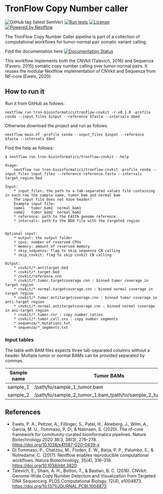 # TronFlow Copy Number caller

![GitHub tag (latest SemVer)](https://img.shields.io/github/v/release/tron-bioinformatics/tronflow-copy-number-calling?sort=semver)
[![Run tests](https://github.com/TRON-Bioinformatics/tronflow-copy-number-calling/actions/workflows/automated_tests.yml/badge.svg?branch=master)](https://github.com/TRON-Bioinformatics/tronflow-copy-number-calling/actions/workflows/automated_tests.yml)
[![License](https://img.shields.io/badge/license-MIT-green)](https://opensource.org/licenses/MIT)
[![Powered by Nextflow](https://img.shields.io/badge/powered%20by-Nextflow-orange.svg?style=flat&colorA=E1523D&colorB=007D8A)](https://www.nextflow.io/)

The TronFlow Copy Number Caller pipeline is part of a collection of computational workflows for tumor-normal pair somatic variant calling.

Find the documentation here [![Documentation Status](https://readthedocs.org/projects/tronflow-docs/badge/?version=latest)](https://tronflow-docs.readthedocs.io/en/latest/?badge=latest)


This workflow implements both the CNVkit (Talevich, 2016) and Sequenza (Favero, 2015) somatic copy number calling over tumor-normal pairs.
It reuses the modular Nextflow implementation of CNVkit and Sequenza from NF-core (Ewels, 2020).


## How to run it

Run it from GitHub as follows:
```
nextflow run tron-bioinformatics/tronflow-cnvkit -r v0.1.0 -profile conda --input_files $input --reference $fasta --intervals $bed
```

Otherwise download the project and run as follows:
```
nextflow main.nf -profile conda --input_files $input --reference $fasta --intervals $bed
```

Find the help as follows:
```
$ nextflow run tron-bioinformatics/tronflow-cnvkit --help

Usage:
    nextflow run tron-bioinformatics/tronflow-cnvkit -profile conda --input_files input_files --reference reference.fasta --intervals target_region.bed

Input:
    * input_files: the path to a tab-separated values file containing in each row the sample name, tumor bam and normal bam
    The input file does not have header!
    Example input file:
    name1	tumor_bam1	normal_bam1
    name2	tumor_bam2	normal_bam2
    * reference: path to the FASTA genome reference
    * intervals: path to the BED file with the targeted region
    
    
Optional input:
    * output: the output folder
    * cpus: number of reserved CPUs
    * memory: amount of reserved memory
    * skip_sequenza: flag to skip sequenza CN calling
    * skip_cnvkit: flag to skip cnvkit CN calling

Output:
    * cnvkit/*.antitarget.bed
    * cnvkit/*.target.bed
    * cnvkit/reference.cnn
    * cnvkit/*.tumor.targetcoverage.cnn : binned tumor coverage in target region
    * cnvkit/*.normal.targetcoverage.cnn : binned normal coverage in target region
    * cnvkit/*.tumor.antitargetcoverage.cnn : binned tumor coverage in anti-target region
    * cnvkit/*.normal.antitargetcoverage.cnn : binned normal coverage in ani-target region
    * cnvkit/*.tumor.cnr : copy number ratios
    * cnvkit/*.tumor.call.cns : copy number segments
    * sequenza/*_mutations.txt
    * sequenza/*_segments.txt
```


### Input tables

The table with BAM files expects three tab-separated columns without a header.
Multiple tumor or normal BAMs can be provided separated by commas.

| Sample name          | Tumor BAMs                      | Normal BAMs                  |
|----------------------|---------------------------------|------------------------------|
| sample_1             | /path/to/sample_1_tumor.bam      |    /path/to/sample_1_normal.bam   |
| sample_2             | /path/to/sample_2_tumor_1.bam,/path/to/sample_2_tumor_2.bam      |    /path/to/sample_2_normal.bam,/path/to/sample_2_normal_2.bam   |


## References

- Ewels, P. A., Peltzer, A., Fillinger, S., Patel, H., Alneberg, J., Wilm, A., Garcia, M. U., Tommaso, P. Di, & Nahnsen, S. (2020). The nf-core framework for community-curated bioinformatics pipelines. Nature Biotechnology 2020 38:3, 38(3), 276–278. https://doi.org/10.1038/s41587-020-0439-x
- Di Tommaso, P., Chatzou, M., Floden, E. W., Barja, P. P., Palumbo, E., & Notredame, C. (2017). Nextflow enables reproducible computational workflows. Nature Biotechnology, 35(4), 316–319. https://doi.org/10.1038/nbt.3820
- Talevich, E., Shain, A. H., Botton, T., & Bastian, B. C. (2016). CNVkit: Genome-Wide Copy Number Detection and Visualization from Targeted DNA Sequencing. PLOS Computational Biology, 12(4), e1004873. https://doi.org/10.1371/JOURNAL.PCBI.1004873